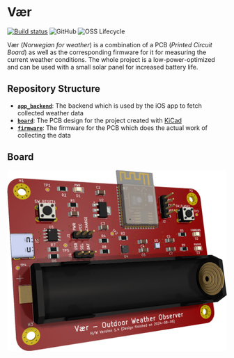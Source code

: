 # Vær
[![Build status](https://github.com/flying7eleven/fenrir-rs/actions/workflows/build.yml/badge.svg)](https://github.com/flying7eleven/fenrir-rs/actions/workflows/build.yml)
![GitHub](https://img.shields.io/github/license/flying7eleven/vaer)
![OSS Lifecycle](https://img.shields.io/osslifecycle/flying7eleven/vaer)

Vær (_Norwegian for weather_) is a combination of a PCB (_Printed Circuit Board_) as well as the corresponding firmware for it for measuring the current weather conditions.
The whole project is a low-power-optimized and can be used with a small solar panel for increased battery life.

## Repository Structure

* **[`app_backend`](app_backend/)**: The backend which is used by the iOS app to fetch collected weather data
* **[`board`](board/)**: The PCB design for the project created with [KiCad](https://www.kicad.org/)
* **[`firmware`](firmware/)**: The firmware for the PCB which does the actual work of collecting the data

## Board
![Vaer PCB 1.4](board/board_rendered_14.png)
